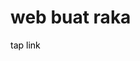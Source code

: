 <h1>web buat raka</h1>
<a href="https://raffneptune-webbuatraka.vercel.app" style="color: black; text-decoration: none;">tap link</a>
